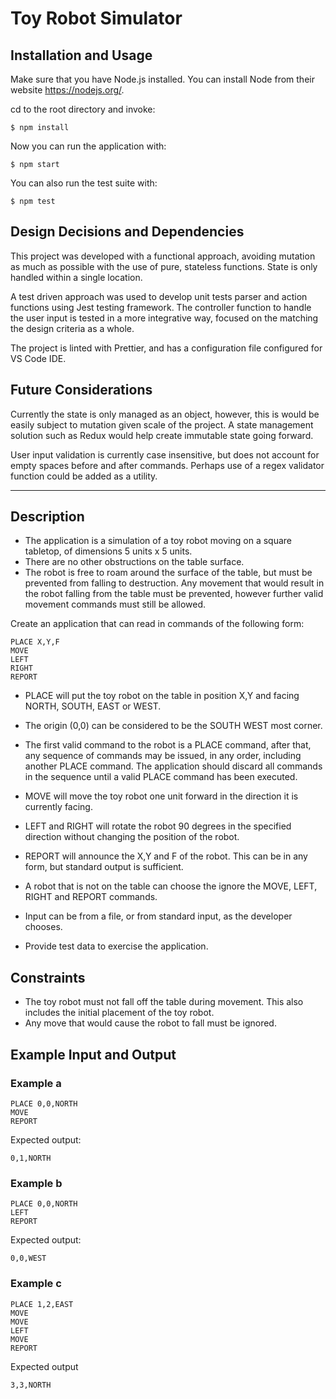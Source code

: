 # Toy Robot Simulator

## Installation and Usage

Make sure that you have Node.js installed.
You can install Node from their website https://nodejs.org/.

cd to the root directory and invoke:

`$ npm install`

Now you can run the application with:

`$ npm start`

You can also run the test suite with:

`$ npm test`

## Design Decisions and Dependencies

This project was developed with a functional approach, avoiding mutation as much as possible with the use of pure, stateless functions. State is only handled within a single location.

A test driven approach was used to develop unit tests parser and action functions using Jest testing framework. The controller function to handle the user input is tested in a more integrative way, focused on the matching the design criteria as a whole.

The project is linted with Prettier, and has a configuration file configured for VS Code IDE.

## Future Considerations

Currently the state is only managed as an object, however, this is would be easily subject to mutation given scale of the project. A state management solution such as Redux would help create immutable state going forward.

User input validation is currently case insensitive, but does not account for empty spaces before and after commands. Perhaps use of a regex validator function could be added as a utility.

---

## Description

- The application is a simulation of a toy robot moving on a square tabletop,
  of dimensions 5 units x 5 units.
- There are no other obstructions on the table surface.
- The robot is free to roam around the surface of the table, but must be
  prevented from falling to destruction. Any movement that would result in the
  robot falling from the table must be prevented, however further valid
  movement commands must still be allowed.

Create an application that can read in commands of the following form:

    PLACE X,Y,F
    MOVE
    LEFT
    RIGHT
    REPORT

- PLACE will put the toy robot on the table in position X,Y and facing NORTH,
  SOUTH, EAST or WEST.
- The origin (0,0) can be considered to be the SOUTH WEST most corner.
- The first valid command to the robot is a PLACE command, after that, any
  sequence of commands may be issued, in any order, including another PLACE
  command. The application should discard all commands in the sequence until
  a valid PLACE command has been executed.
- MOVE will move the toy robot one unit forward in the direction it is
  currently facing.
- LEFT and RIGHT will rotate the robot 90 degrees in the specified direction
  without changing the position of the robot.
- REPORT will announce the X,Y and F of the robot. This can be in any form,
  but standard output is sufficient.

- A robot that is not on the table can choose the ignore the MOVE, LEFT, RIGHT
  and REPORT commands.
- Input can be from a file, or from standard input, as the developer chooses.
- Provide test data to exercise the application.

## Constraints

- The toy robot must not fall off the table during movement. This also
  includes the initial placement of the toy robot.
- Any move that would cause the robot to fall must be ignored.

## Example Input and Output

### Example a

    PLACE 0,0,NORTH
    MOVE
    REPORT

Expected output:

    0,1,NORTH

### Example b

    PLACE 0,0,NORTH
    LEFT
    REPORT

Expected output:

    0,0,WEST

### Example c

    PLACE 1,2,EAST
    MOVE
    MOVE
    LEFT
    MOVE
    REPORT

Expected output

    3,3,NORTH
